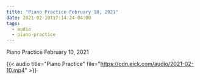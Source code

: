 ```yaml
---
title: "Piano Practice February 10, 2021"
date: 2021-02-10T17:14:24-04:00
tags:
  - audio
  - piano-practice
---
```

Piano Practice February 10, 2021

{{< audio title="Piano Practice" file="https://cdn.eick.com/audio/2021-02-10.mp4" >}}
